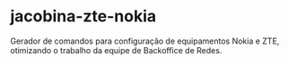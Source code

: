 # jacobina-zte-nokia
Gerador de comandos para configuração de equipamentos Nokia e ZTE, otimizando o trabalho da equipe de Backoffice de Redes.
